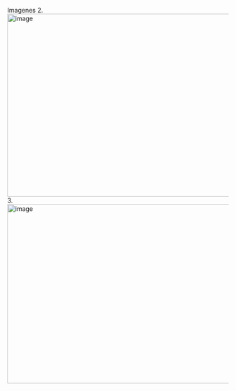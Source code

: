 Imagenes
2. <img width="828" height="416" alt="image" src="https://github.com/user-attachments/assets/0e5b0b2d-45de-4fcc-a0f6-ab3d4336bc17" />
3. <img width="828" height="408" alt="image" src="https://github.com/user-attachments/assets/8a3083c2-dbfb-4a0a-a4d7-8314770f40a1" />
